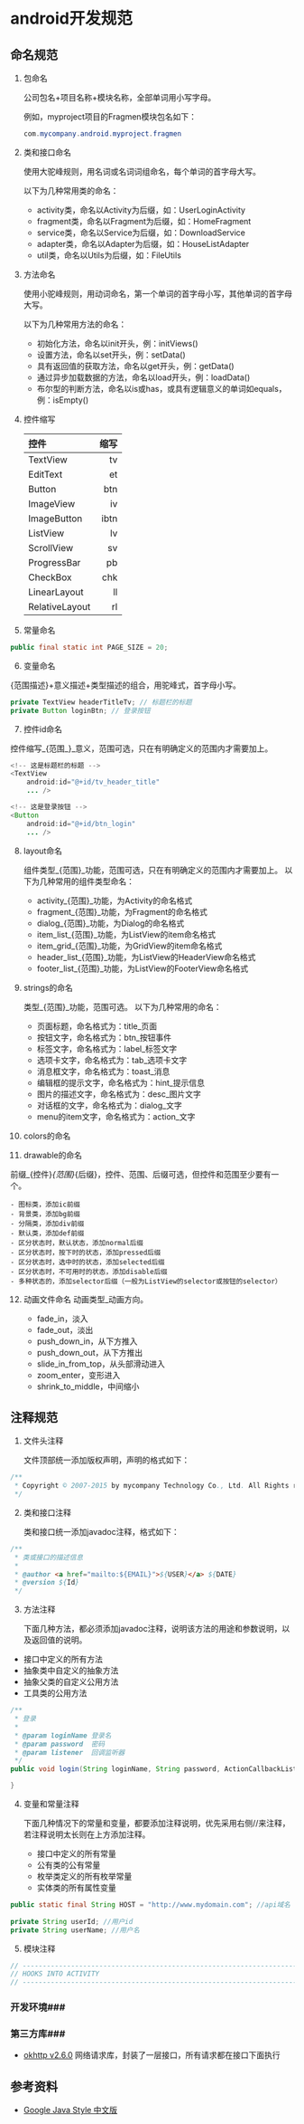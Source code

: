 android开发规范
==============

## 命名规范 ##

1. 包命名

	公司包名+项目名称+模块名称，全部单词用小写字母。
		
	例如，myproject项目的Fragmen模块包名如下：

	```java
	com.mycompany.android.myproject.fragmen
	```

2. 类和接口命名

	使用大驼峰规则，用名词或名词词组命名，每个单词的首字母大写。
	
	以下为几种常用类的命名：
	
	- activity类，命名以Activity为后缀，如：UserLoginActivity
	- fragment类，命名以Fragment为后缀，如：HomeFragment
	- service类，命名以Service为后缀，如：DownloadService
	- adapter类，命名以Adapter为后缀，如：HouseListAdapter
	- util类，命名以Utils为后缀，如：FileUtils

3. 方法命名

	使用小驼峰规则，用动词命名，第一个单词的首字母小写，其他单词的首字母大写。
	
	以下为几种常用方法的命名：
	
	- 初始化方法，命名以init开头，例：initViews()
	- 设置方法，命名以set开头，例：setData()
	- 具有返回值的获取方法，命名以get开头，例：getData()
	- 通过异步加载数据的方法，命名以load开头，例：loadData()
	- 布尔型的判断方法，命名以is或has，或具有逻辑意义的单词如equals，例：isEmpty()


4. 控件缩写

	|	控件	|	缩写	|
	| :-------- | --------:|
	| TextView | tv |
	| EditText	| et |
	| Button | btn |
	| ImageView	| iv |
	| ImageButton	| ibtn |
	| ListView	| lv |
	| ScrollView	| sv |
	| ProgressBar	| pb |
	| CheckBox	| chk	|
	| LinearLayout	| ll |
	| RelativeLayout	| 	rl |


5. 常量命名

```java
public final static int PAGE_SIZE = 20;
```
6. 变量命名

{范围描述}+意义描述+类型描述的组合，用驼峰式，首字母小写。

```java
private TextView headerTitleTv; // 标题栏的标题
private Button loginBtn; // 登录按钮
```

7. 控件id命名

控件缩写_{范围_}_意义，范围可选，只在有明确定义的范围内才需要加上。

```java
<!-- 这是标题栏的标题 -->
<TextView
    android:id="@+id/tv_header_title"
    ... />

<!-- 这是登录按钮 -->
<Button
    android:id="@+id/btn_login"
    ... />
```

8. layout命名

	组件类型_{范围}_功能，范围可选，只在有明确定义的范围内才需要加上。
	以下为几种常用的组件类型命名：
	
	- activity_{范围}_功能，为Activity的命名格式
	- fragment_{范围}_功能，为Fragment的命名格式
	- dialog_{范围}_功能，为Dialog的命名格式
	- item_list_{范围}_功能，为ListView的item命名格式
	- item_grid_{范围}_功能，为GridView的item命名格式
	- header_list_{范围}_功能，为ListView的HeaderView命名格式
	- footer_list_{范围}_功能，为ListView的FooterView命名格式

9. strings的命名

	类型_{范围}_功能，范围可选。
	以下为几种常用的命名：
	
	- 页面标题，命名格式为：title_页面
	- 按钮文字，命名格式为：btn_按钮事件
	- 标签文字，命名格式为：label_标签文字
	- 选项卡文字，命名格式为：tab_选项卡文字
	- 消息框文字，命名格式为：toast_消息
	- 编辑框的提示文字，命名格式为：hint_提示信息
	- 图片的描述文字，命名格式为：desc_图片文字
	- 对话框的文字，命名格式为：dialog_文字
	- menu的item文字，命名格式为：action_文字

10. colors的命名
11. drawable的命名

 前缀_{控件}_{范围}_{后缀}，控件、范围、后缀可选，但控件和范围至少要有一个。

	- 图标类，添加ic前缀
	- 背景类，添加bg前缀
	- 分隔类，添加div前缀
	- 默认类，添加def前缀
	- 区分状态时，默认状态，添加normal后缀
	- 区分状态时，按下时的状态，添加pressed后缀
	- 区分状态时，选中时的状态，添加selected后缀
	- 区分状态时，不可用时的状态，添加disable后缀
	- 多种状态的，添加selector后缀（一般为ListView的selector或按钮的selector）

12. 动画文件命名
	动画类型_动画方向。

	- fade_in，淡入
	- fade_out，淡出
	- push_down_in，从下方推入
	- push_down_out，从下方推出
	- slide_in_from_top，从头部滑动进入
	- zoom_enter，变形进入
	- shrink_to_middle，中间缩小


## 注释规范 ##

1. 文件头注释

	文件顶部统一添加版权声明，声明的格式如下：

``` java
/**
 * Copyright © 2007-2015 by mycompany Technology Co., Ltd. All Rights reserved.
 */
``` 

2. 类和接口注释

	类和接口统一添加javadoc注释，格式如下：

``` java
/**
 * 类或接口的描述信息
 *
 * @author <a href="mailto:${EMAIL}">${USER}</a> ${DATE}
 * @version ${Id}
 */
``` 

3. 方法注释

	下面几种方法，都必须添加javadoc注释，说明该方法的用途和参数说明，以及返回值的说明。

- 接口中定义的所有方法
- 抽象类中自定义的抽象方法
- 抽象父类的自定义公用方法
- 工具类的公用方法

``` java
/**
 * 登录
 *
 * @param loginName 登录名
 * @param password  密码
 * @param listener  回调监听器
 */
public void login(String loginName, String password, ActionCallbackListener listener){

}

```

4. 变量和常量注释

	下面几种情况下的常量和变量，都要添加注释说明，优先采用右侧//来注释，若注释说明太长则在上方添加注释。
	
	- 接口中定义的所有常量
	- 公有类的公有常量
	- 枚举类定义的所有枚举常量
	- 实体类的所有属性变量

```java
public static final String HOST = "http://www.mydomain.com"; //api域名
 
private String userId; //用户id
private String userName; //用户名
```

5. 模块注释
```java
// ------------------------------------------------------------------------
// HOOKS INTO ACTIVITY
// ------------------------------------------------------------------------
```



### 开发环境###


### 第三方库###

- [okhttp v2.6.0](https://github.com/square/okhttp) 
	网络请求库，封装了一层接口，所有请求都在接口下面执行




## 参考资料 ##
- [Google Java Style 中文版](http://www.blogjava.net/zh-weir/archive/2014/02/08/409608.html)
